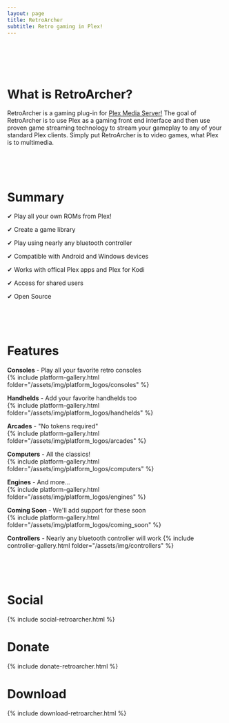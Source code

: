 ```yaml
---
layout: page
title: RetroArcher
subtitle: Retro gaming in Plex!
---
```

<pre>




</pre>
<a name="about"></a>
# What is RetroArcher?

RetroArcher is a gaming plug-in for [Plex Media Server!](www.plex.tv) The goal of RetroArcher is to use Plex as a gaming front end interface and then use proven game streaming technology to stream your gameplay to any of your standard Plex clients. Simply put RetroArcher is to video games, what Plex is to multimedia.
<pre>



</pre>
<a name="summary"></a>
# Summary

✔ Play all your own ROMs from Plex!  
  
✔ Create a game library  
  
✔ Play using nearly any bluetooth controller  
  
✔ Compatible with Android and Windows devices  
  
✔ Works with offical Plex apps and Plex for Kodi  
  
✔ Access for shared users  
  
✔ Open Source  
<pre>



</pre>
<a name="features"></a>
# Features

**Consoles** - Play all your favorite retro consoles  
{% include platform-gallery.html folder="/assets/img/platform_logos/consoles" %}

**Handhelds** - Add your favorite handhelds too  
{% include platform-gallery.html folder="/assets/img/platform_logos/handhelds" %}

**Arcades** - "No tokens required"  
{% include platform-gallery.html folder="/assets/img/platform_logos/arcades" %}

**Computers** - All the classics!  
{% include platform-gallery.html folder="/assets/img/platform_logos/computers" %}

**Engines** - And more...  
{% include platform-gallery.html folder="/assets/img/platform_logos/engines" %}

**Coming Soon** - We'll add support for these soon  
{% include platform-gallery.html folder="/assets/img/platform_logos/coming_soon" %}

**Controllers** - Nearly any bluetooth controller will work 
{% include controller-gallery.html folder="/assets/img/controllers" %}
<pre>



</pre>
<a name="social"></a>
# Social
  {% include social-retroarcher.html %}

<a name="donate"></a>
# Donate
  {% include donate-retroarcher.html %}


<a name="download"></a>
# Download
  {% include download-retroarcher.html %}
  <pre>





</pre>